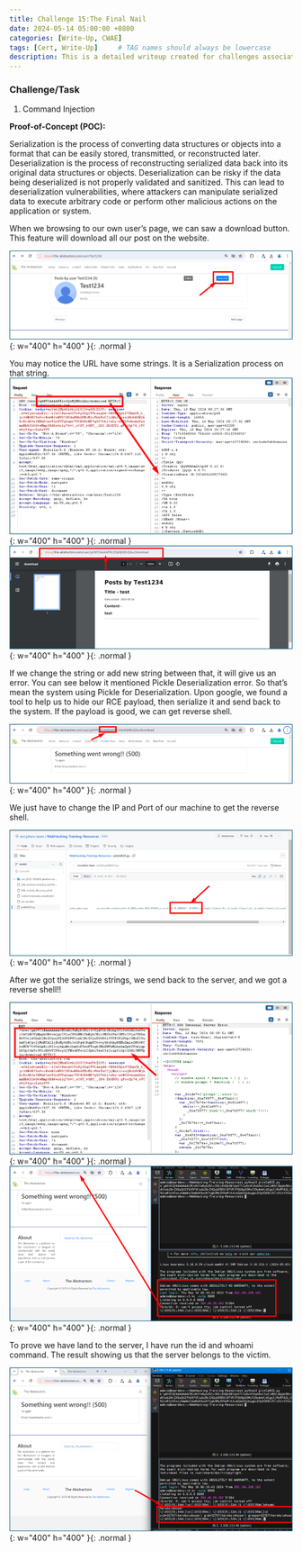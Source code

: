 ```yaml
---
title: Challenge 15:The Final Nail
date: 2024-05-14 05:00:00 +0800
categories: [Write-Up, CWAE]
tags: [Cert, Write-Up]     # TAG names should always be lowercase
description: This is a detailed writeup created for challenges associated with the Certified Web AppSecurity Expert (CWAE) certification. 
---
```


### Challenge/Task

1. Command Injection

**Proof-of-Concept (POC):**

Serialization is the process of converting data structures or objects into a format that can be easily stored, transmitted, or reconstructed later. Deserialization is the process of reconstructing serialized data back into its original data structures or objects.
Deserialization can be risky if the data being deserialized is not properly validated and sanitized. This can lead to deserialization vulnerabilities, where attackers can manipulate serialized data to execute arbitrary code or perform other malicious actions on the application or system.

When we browsing to our own user’s page, we can saw a download button. This feature will download all our post on the website. 

![POC-otb](/img/cwae/tfn1.png){: w="400" h="400" }{: .normal }

You may notice the URL have some strings. It is a Serialization process on that string. 
![POC-otb](/img/cwae/tfn2.png){: w="400" h="400" }{: .normal }
![POC-otb](/img/cwae/tfn3.png){: w="400" h="400" }{: .normal }

If we change the string or add new string between that, it will give us an error. You can see below it mentioned Pickle Deserialization error. So that’s mean the system using Pickle for Deserialization. Upon google, we found a tool to help us to hide our RCE payload, then serialize it and send back to the system. If the payload is good, we can get reverse shell.  

![POC-otb](/img/cwae/tfn4.png){: w="400" h="400" }{: .normal }

We just have to change the IP and Port of our machine to get the reverse shell.

![POC-otb](/img/cwae/tfn5.png){: w="400" h="400" }{: .normal }

After we got the serialize strings, we send back to the server, and we got a reverse shell!!

![POC-otb](/img/cwae/tfn6.png){: w="400" h="400" }{: .normal }
![POC-otb](/img/cwae/tfn7.png){: w="400" h="400" }{: .normal }

To prove we have land to the server, I have run the id and whoami command. The result showing us that the server belongs to the victim.

![POC-otb](/img/cwae/tfn8.png){: w="400" h="400" }{: .normal }